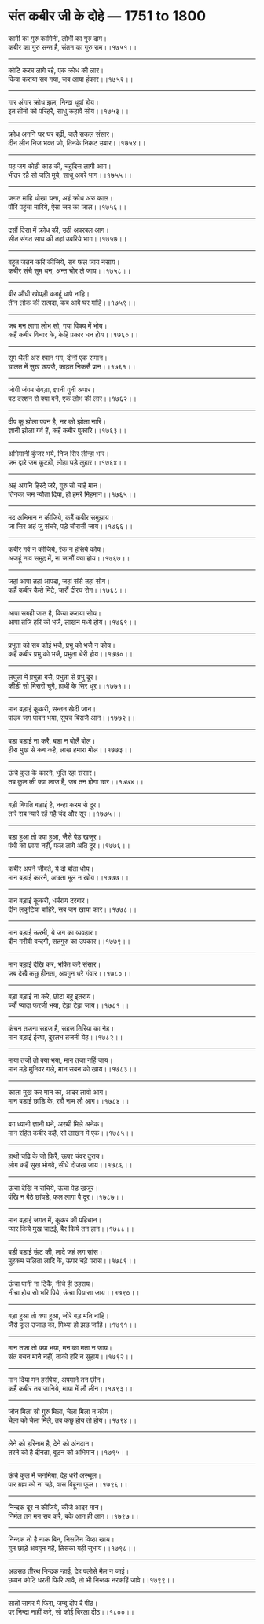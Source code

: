 # संत कबीर जी के दोहे — 1751 to 1800

कामी का गुरु कामिनी, लोभी का गुरु दाम।\
कबीर का गुरु सन्‍त है, संतन का गुरु राम।।१७५१।।

---

कोटि करम लागे रहै, एक क्रोध की लार।\
किया कराया सब गया, जब आया हंकार।।१७५२।।

---

गार अंगार क्रोध झल, निन्‍दा धूवां होय।\
इत तीनों को परिहरै, साधु कहावै सोय।।१७५३।।

---

क्रोध अगनि घर घर बढ़ी, जलै सकल संसार।\
दीन लीन निज भक्‍त जो, तिनके निकट उबार।।१७५४।।

---

यह जग कोठी काठ की, चहुंदिस लागी आग।\
भीतर रहै सो जलि मुये, साधु अबरे भाग।।१७५५।।

---

जगत मांहि धोखा घना, अहं क्रोध अरु काल।\
पौरि पहुंचा मारिये, ऐसा जम का जाल।।१७५६।।

---

दसौं दिसा में क्रोध की, उठी अपरबल आग।\
सीत संगत साध की तहां उबरिये भाग।।१७५७।।

---

बहुत जतन करि कीजिये, सब फल जाय नसाय।\
कबीर संचै सूम धन, अन्‍त चोर ले जाय।।१७५८।।

---

बीर औंधी खोपड़ी कबहूं धापै नांहि।\
तीन लोक की सत्‍पदा, कब आवै घर मांहि।।१७५९।।

---

जब मन लागा लोभ सो, गया विषय में भोय।\
कहैं कबीर विचार के, केहि प्रकार धन होय।।१७६०।।

---

सूम थैली अरु श्‍वान भग, दोनों एक समान।\
घालत में सुख ऊपजै, काढ़त निकसै प्रान।।१७६१।।

---

जोगी जंगम सेवड़ा, ज्ञानी गुनी अपार।\
षट दरशन से क्‍या बनै, एक लोभ की लार।।१७६२।।

---

दीप कू झोला पवन है, नर को झोला नारि।\
ज्ञानी झोला गर्व हैं, कहैं कबीर पुकारि।।१७६३।।

---

अभिमानी कुंजर भये, निज सिर लीन्‍हा भार।\
जम द्वारे जम कूटहीं, लोहा घड़े लुहार।।१७६४।।

---

अहं अगनि हिरदै जरै, गुरु सों चाहै मान।\
तिनका जम न्‍यौता दिया, हो हमरे मिहमान।।१७६५।।

---

मद अभिमान न कीजिये, कहैं कबीर समुझाय।\
जा सिर अहं जु संचरे, पड़े चौरासी जाय।।१७६६।।

---

कबीर गर्व न कीजिये, रंक न हंसिये कोय।\
अजहूं नाव समुद्र में, ना जानौं क्‍या होय।।१७६७।।

---

जहां आपा तहां आपदा, जहां संसै तहां सोग।\
कहैं कबीर कैसे मिटै, चारौं दीरघ रोग।।१७६८।।

---

आपा सबही जात है, किया कराया सोय।\
आपा तजि हरि को भजै, लाखन मध्‍ये होय।।१७६९।।

---

प्रभुता को सब कोई भजै, प्रभु को भजै न कोय।\
कहैं कबीर प्रभु को भजै, प्रभुता चेरी होय।।१७७०।।

---

लघुता में प्रभुता बसै, प्रभुता से प्रभु दूर।\
कीड़ी सो मिसरी चुगै, हाथी के सिर धूर।।१७७१।।

---

मान बड़ाई कूकरी, सन्‍तन खेदी जान।\
पांडव जग पावन भया, सुपच बिराजै आन।।१७७२।।

---

बड़ा बड़ाई ना करै, बड़ा न बोलै बोल।\
हीरा मुख से कब कहै, लाख हमारा मोल।।१७७३।।

---

ऊंचे कुल के कारने, भूलि रहा संसार।\
तब कुल की क्‍या लाज है, जब तन होगा छार।।१७७४।।

---

बड़ी बिपति बड़ाई है, नन्‍हा करम से दूर।\
तारे सब न्‍यारे रहें गहै चंद और सूर।।१७७५।।

---

बड़ा हुआ तो क्‍या हुआ, जैसे पेड़ खजूर।\
पंथी को छाया नहीं, फल लागे अति दूर।।१७७६।।

---

कबीर अपने जीवते, ये दो बांता धोय।\
मान बड़ाई कारनै, अछता मूल न खोय।।१७७७।।

---

मान बड़ाई कूकरी, धर्मराय दरबार।\
दीन लकुटिया बाहिरै, सब जग खाया फार।।१७७८।।

---

मान बड़ाई ऊरमी, ये जग का व्‍यवहार।\
दीन गरीबी बन्‍दगी, सतगुरु का उपकार।।१७७९।।

---

मान बड़ाई देखि कर, भक्ति करै संसार।\
जब देखै कछु हीनता, अवगुन धरै गंवार।।१७८०।।

---

बड़ा बड़ाई ना करे, छोटा बहु इतराय।\
ज्‍यौं प्‍यादा फरजी भया, टेढ़ा टेढ़ा जाय।।१७८१।।

---

कंचन तजना सहज है, सहज तिरिया का नेह।\
मान बड़ाई ईरषा, दुरलभ तजनी येह।।१७८२।।

---

माया तजी तो क्‍या भया, मान तजा नहिं जाय।\
मान मड़े मुनिवर गले, मान सबन को खाय।।१७८३।।

---

काला मुख कर मान का, आदर लावो आग।\
मान बड़ाई छांड़‍ि के, रहौ नाम लौ आग।।१७८४।।

---

बग ध्‍यानी ज्ञानी घने, अरथी मिले अनेक।\
मान रहित कबीर कहैं, सो लाखन में एक।।१७८५।।

---

हाथी चढ़‍ि के जो फिरै, ऊपर चंवर दुराय।\
लोग कहैं सुख भोगवै, सीधे दोजख जाय।।१७८६।।

---

ऊंचा देखि न राचिये, ऊंचा पेड़ खजूर।\
पंखि न बैठे छांयड़े, फल लागा पै दूर।।१७८७।।

---

मान बड़ाई जगत में, कूकर की पह‍िचान।\
प्‍यार किये मुख चाटई, बैर किये तन हान।।१७८८।।

---

बड़ी बड़ाई ऊंट की, लादे जहं लग सांस।\
मुहकम सलिता लादि के, ऊपर चढ़े परास।।१७८९।।

---

ऊंचा पानी ना टिकै, नीचे ही ठहराय।\
नीचा होय सो भरि पिये, ऊंचा पियासा जाय।।१७९०।।

---

बड़ा हुआ तो क्‍या हुआ, जोरे बड़ मति नांहि।\
जैसे फूल उजाड़ का, मिथ्‍या हो झड़ जांहि।।१७९१।।

---

मान तजा तो क्‍या भया, मन का मता न जाय।\
संत बचन मानै नहीं, ताको हरि न सुहाय।।१७९२।।

---

मान दिया मन हरषिया, अपमाने तन छीन।\
कहैं कबीर तब जानिये, माया में लौ लीन।।१७९३।।

---

जौन मिला सो गुरु मिला, चेला मिला न कोय।\
चेला को चेला मिलै, तब कछु होय तो होय।।१७९४।।

---

लेने को हरिनाम है, देने को अंनदान।\
तरने को है दीनता, बूड़न को अभिमान।।१७९५।।

---

ऊंचे कुल में जनमिया, देह धरी अस्‍थूल।\
पार ब्रह्म को ना चढ़े, वास विहूना फूल।।१७९६।।

---

निन्‍दक दूर न कीजिये, कीजै आदर मान।\
निर्मल तन मन सब करै, बके आन ही आन।।१७९७।।

---

निन्‍दक तो है नाक बिन, निसदिन विष्‍ठा खाय।\
गुन छाड़े अवगुन गहै, तिसका यही सुभाय।।१७९८।।

---

अड़सठ तीरथ निन्‍दक न्‍हाई, देह पलोसे मैल न जाई।\
छप्‍पन कोटि धरती फिरि आवै, तो भी निन्‍दक नरकहिं जावे।।१७९९।।

---

सातों सागर मैं फिरा, जम्‍बू दीप दै पीठ।\
पर निन्‍दा नाहीं करे, सो कोई बिरला दीठ।।१८००।।
